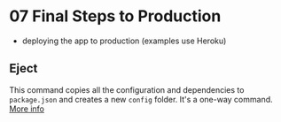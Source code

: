 # 07 Final Steps to Production

  * deploying the app to production (examples use Heroku)

## Eject

This command copies all the configuration and dependencies to `package.json` and creates a new `config` folder. It's a one-way command. [More info](https://github.com/facebook/create-react-app/blob/master/packages/react-scripts/template/README.md#npm-run-eject)